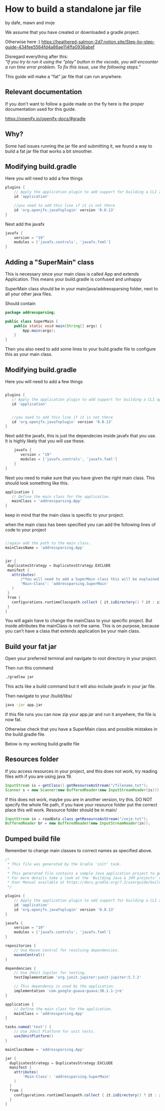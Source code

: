 # How to build a standalone jar file
by dafe, mawn and mvje

We assume that you have created or downloaded a gradle project.

Otherwise here :)
https://heathered-salmon-2d7.notion.site/Step-by-step-guide-434fee5564fd4a86ae114ffa0936abef

Disregard everything after this:  
*"If you try to run it using the “play” button in the vscode, you will encounter a run time error problem. To fix this issue, use the following steps."*
 
This guide will make a "fat" jar file that can run anywhere.

## Relevant documentation
If you don't want to follow a guide made on the fly here is the proper documentation used for this guide.

https://openjfx.io/openjfx-docs/#gradle 

## Why?

Some had issues running the jar file and submitting it, we found a way to build a fat jar file that works a bit smoother.

## Modifying build.gradle
Here you will need to add a few things
```gradle
plugins {
    // Apply the application plugin to add support for building a CLI application in Java.
    id 'application'

    //you need to add this line if it is not there
    id 'org.openjfx.javafxplugin' version '0.0.13'
}
```
Next add the javafx
```gradle
javafx {
    version = "19"
    modules = ['javafx.controls', 'javafx.fxml']
}
```

## Adding a "SuperMain" class
    
This is necessary since your main class is called App and extends Application. This means your build.gradle is confused and unhappy 

SuperMain class should be in your main/java/addressparsing folder, next to all your other java files.

Should contain
```java
package addressparsing;

public class SuperMain {
    public static void main(String[] args) {
        App.main(args);
    }
}

```
Then you also need to add some lines to your build.gradle file to configure this as your main class.

## Modifying build.gradle
Here you will need to add a few things
```gradle

plugins {
   // Apply the application plugin to add support for building a CLI application in Java.
   id 'application'


   //you need to add this line if it is not there
   id 'org.openjfx.javafxplugin' version '0.0.13'
}
```

Next add the javafx, this is just the dependecies inside javafx that you use. It is highly likely that you will use these.
```gradle
    javafx {
       version = "19"
       modules = ['javafx.controls', 'javafx.fxml']
    }
}
```


Next you need to make sure that you have given the right main class. This should look something like this.

```gradle
application {
   // Define the main class for the application.
   mainClass = 'addressparsing.App'
}
```

keep in mind that the main class is specific to your project.

when the main class has been specified you can add the following lines of code to your project


```gradle

//again add the path to the main class.
mainClassName = 'addressparsing.App'


jar {
 duplicatesStrategy = DuplicatesStrategy.EXCLUDE
 manifest {
   attributes(
       /*You will need to add a SuperMain class this will be explained latter*/
       'Main-Class': 'addressparsing.SuperMain'
   )
 }
 from {
   configurations.runtimeClasspath.collect { it.isDirectory() ? it : zipTree(it) }
 }
}
```

You will again have to change the mainClass to your specific project. But inside attributes the mainClass is not the same. This is on purpose, because you can’t have a class that extends application be your main class.

## Build your fat jar
Open your preferred terminal and navigate to root directory in your project.

Then run this command 

```bash
./gradlew jar
```
This acts like a build command but it will also include javafx in your jar file.

Then navigate to your /build/libs/

```bash
java -jar app.jar
```
If this file runs you can now zip your app.jar and run it anywhere, the file is now fat.

Otherwise check that you have a SuperMain class and possible mistakes in the build.gradle file.

Below is my working build.gradle file

## Resources folder
If you access resources in your project, and this does not work, try reading files with if you are using java 19.
```java
InputStream is = getClass().getResourceAsStream("/filename.txt");
Scanner s = new Scanner(new BufferedReader(new InputStreamReader(is)));
```
If this does not work, maybe you are in another version, try this. DO NOT specify the whole file path, if you have your resource folder put the correct place this will work. Resource folder should be in main/
```java
InputStream in = roadData.class.getResourceAsStream("/veje.txt");
BufferedReader br = new BufferedReader(new InputStreamReader(in));
```

## Dumped build file
Remember to change main classes to correct names as specified above.

```gradle
/*
 * This file was generated by the Gradle 'init' task.
 *
 * This generated file contains a sample Java application project to get you started.
 * For more details take a look at the 'Building Java & JVM projects' chapter in the Gradle
 * User Manual available at https://docs.gradle.org/7.3/userguide/building_java_projects.html
 */

plugins {
    // Apply the application plugin to add support for building a CLI application in Java.
    id 'application'
    id 'org.openjfx.javafxplugin' version '0.0.13'
}

javafx {
    version = "19"
    modules = ['javafx.controls', 'javafx.fxml']
}

repositories {
    // Use Maven Central for resolving dependencies.
    mavenCentral()
}

dependencies {
    // Use JUnit Jupiter for testing.
    testImplementation 'org.junit.jupiter:junit-jupiter:5.7.2'

    // This dependency is used by the application.
    implementation 'com.google.guava:guava:30.1.1-jre'
}

application {
    // Define the main class for the application.
    mainClass = 'addressparsing.App'
}

tasks.named('test') {
    // Use JUnit Platform for unit tests.
    useJUnitPlatform()
}

mainClassName = 'addressparsing.App'

jar {
  duplicatesStrategy = DuplicatesStrategy.EXCLUDE
  manifest {
    attributes(
        'Main-Class': 'addressparsing.SuperMain'
    )
  }
  from {
    configurations.runtimeClasspath.collect { it.isDirectory() ? it : zipTree(it) }
  }
}
```
